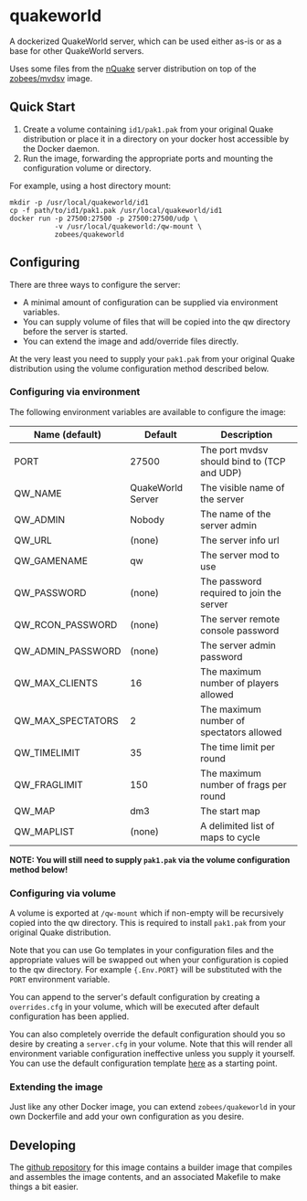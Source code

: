 # quakeworld

A dockerized QuakeWorld server, which can be used either as-is or as a base for other QuakeWorld servers.

Uses some files from the [nQuake](http://nquake.com) server distribution on top of the [zobees/mvdsv](https://github.com/zobees/docker-mvdsv) image.

## Quick Start

1. Create a volume containing `id1/pak1.pak` from your original Quake distribution or place it in a directory on your docker host accessible by the Docker daemon.
2. Run the image, forwarding the appropriate ports and mounting the configuration volume or directory.

For example, using a host directory mount:

    mkdir -p /usr/local/quakeworld/id1
    cp -f path/to/id1/pak1.pak /usr/local/quakeworld/id1
    docker run -p 27500:27500 -p 27500:27500/udp \
               -v /usr/local/quakeworld:/qw-mount \
               zobees/quakeworld

## Configuring

There are three ways to configure the server:

 - A minimal amount of configuration can be supplied via environment variables.
 - You can supply volume of files that will be copied into the qw directory before the server is started.
 - You can extend the image and add/override files directly.

At the very least you need to supply your `pak1.pak` from your original Quake distribution using the volume configuration method described below.

### Configuring via environment

The following environment variables are available to configure the image:

Name (default)    | Default           | Description
----------------- | ----------------- | -----------------------------------------------------------
PORT              | 27500             | The port mvdsv should bind to (TCP and UDP)
QW_NAME           | QuakeWorld Server | The visible name of the server
QW_ADMIN          | Nobody            | The name of the server admin
QW_URL            | (none)            | The server info url
QW_GAMENAME       | qw                | The server mod to use
QW_PASSWORD       | (none)            | The password required to join the server
QW_RCON_PASSWORD  | (none)            | The server remote console password
QW_ADMIN_PASSWORD | (none)            | The server admin password
QW_MAX_CLIENTS    | 16                | The maximum number of players allowed
QW_MAX_SPECTATORS | 2                 | The maximum number of spectators allowed
QW_TIMELIMIT      | 35                | The time limit per round
QW_FRAGLIMIT      | 150               | The maximum number of frags per round
QW_MAP            | dm3               | The start map
QW_MAPLIST        | (none)            | A delimited list of maps to cycle

**NOTE: You will still need to supply `pak1.pak` via the volume configuration method below!**

### Configuring via volume

A volume is exported at `/qw-mount` which if non-empty will be recursively copied into the qw directory.  This is required to install `pak1.pak` from your original Quake distribution.

Note that you can use Go templates in your configuration files and the appropriate values will be swapped out when your configuration is copied to the qw directory.  For example `{.Env.PORT}` will be substituted with the `PORT` environment variable.

You can append to the server's default configuration by creating a `overrides.cfg` in your volume, which will be executed after default configuration has been applied.

You can also completely override the default configuration should you so desire by creating a `server.cfg` in your volume.  Note that this will render all environment variable configuration ineffective unless you supply it yourself.  You can use the default configuration template [here](https://raw.githubusercontent.com/zobees/docker-quakeworld/master/build/mount/templates/qw/server.cfg) as a starting point.

### Extending the image

Just like any other Docker image, you can extend `zobees/quakeworld` in your own Dockerfile and add your own configuration as you desire.

## Developing

The [github repository](https://github.com/zobees/docker-quakeworld) for this image contains a builder image that compiles and assembles the image contents, and an associated Makefile to make things a bit easier.